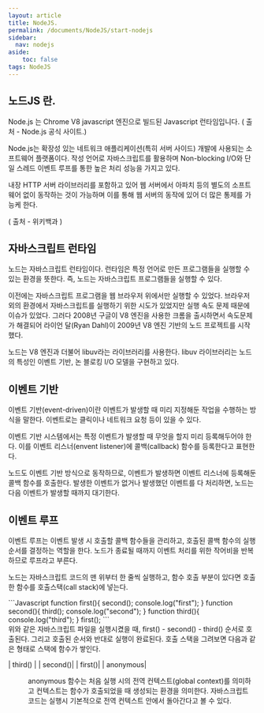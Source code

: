 ```yaml
---
layout: article
title: NodeJS.
permalink: /documents/NodeJS/start-nodejs
sidebar:
  nav: nodejs
aside:
    toc: false
tags: NodeJS 
---
```


## 노드JS 란.
<div class="blue-div">
Node.js 는 Chrome V8 javascript 엔진으로 빌드된 Javascript 런타임입니다.
( 출처 - Node.js 공식 사이트.)

Node.js는 확장성 있는 네트워크 애플리케이션(특히 서버 사이드) 개발에 사용되는 소프트웨어 플랫폼이다. 작성 언어로 자바스크립트를 활용하며 Non-blocking I/O와 단일 스레드 이벤트 루프를 통한 높은 처리 성능을 가지고 있다.

내장 HTTP 서버 라이브러리를 포함하고 있어 웹 서버에서 아파치 등의 별도의 소프트웨어 없이 동작하는 것이 가능하며 이를 통해 웹 서버의 동작에 있어 더 많은 통제를 가능케 한다.

( 출처 - 위키백과 )
</div>


## 자바스크립트 런타임
<div class="blue-div">
노드는 자바스크립트 런타임이다. 런타임은 특정 언어로 만든 프로그램들을 실행할 수 있는 환경을 뜻한다.
즉, 노드는 자바스크립트 프로그램들을 실행할 수 있다.

이전에는 자바스크립트 프로그램을 웹 브라우저 위에서만 실행할 수 있었다. 
브라우저 외의 환경에서 자바스크립트를 실행하기 위한 시도가 있었지만 실행 속도 문제 때문에 이슈가 있었다.
그러다 2008년 구글이 V8 엔진을 사용한 크롬을 출시하면서 속도문제가 해결되어 라이언 달(Ryan Dahl)이 2009년 V8 엔진 기반의 노드 프로젝트를 시작했다.

노드는 V8 엔진과 더불어 libuv라는 라이브러리를 사용한다.
libuv 라이브러리는 노드의 특성인 이벤트 기반, 논 블로킹 I/O 모델을 구현하고 있다.
</div>


## 이벤트 기반
<div class="blue-div">
이벤트 기반(event-driven)이란 이벤트가 발생할 때 미리 지정해둔 작업을 수행하는 방식을 말한다.
이벤트로는 클릭이나 네트워크 요청 등이 있을 수 있다.

이벤트 기반 시스템에서는 특정 이벤트가 발생할 때 무엇을 할지 미리 등록해두어야 한다.
이를 이벤트 리스너(envent listener)에 콜백(callback) 함수를 등록한다고 표현한다.

노드도 이벤트 기반 방식으로 동작하므로, 이벤트가 발생하면 이벤트 리스너에 등록해둔 콜백 함수를 호출한다.
발생한 이벤트가 없거나 발생했던 이벤트를 다 처리하면, 노드는 다음 이벤트가 발생할 때까지 대기한다.
</div>    


## 이벤트 루프
<div class="blue-div">
이벤트 루프는 이벤트 발생 시 호출할 콜백 함수들을 관리하고, 호출된 콜백 함수의 실행 순서를 결정하는 역할을 한다. 노드가 종료될 때까지 이벤트 처리를 위한 작어비을 반복하므로 루프라고 부른다.

노드는 자바스크립트 코드의 맨 위부터 한 줄씩 실행하고, 함수 호출 부분이 있다면 호출한 함수를 호출스택(call stack)에 넣는다.    
</div>
```Javascript
function first(){
    second(); console.log("first");
}
function second(){
    third(); console.log("second");
}
function third(){
    console.log("third");
}
first();
```
<div class="blue-div">
위와 같은 자바스크립트 파일을 실행시켰을 때, first() - second() - third() 순서로 호출된다.
그리고 호출된 순서와 반대로 실행이 완료된다.
호출 스택을 그려보면 다음과 같은 형태로 스택에 함수가 쌓인다.
</div>

| third() |
| second()|
| first()|
| anonymous|

<dir class="blue-div">
anonymous 함수는 처음 실행 시의 전역 컨텍스트(global context)를 의미하고 컨텍스트는 함수가 호출되었을 때 생성되는 환경을 의미한다.
자바스크립트 코드는 실행시 기본적으로 전역 컨텍스트 안에서 돌아간다고 볼 수 있다.  

</dir>












